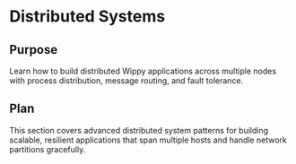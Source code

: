# Distributed Systems

<!--
TOC: Advanced Patterns > Distributed Systems
Audience: Advanced developers
Duration: 5 minutes
Prerequisites: Advanced Patterns understanding
-->

## Purpose

Learn how to build distributed Wippy applications across multiple nodes with process distribution, message routing, and fault tolerance.

## Plan

This section covers advanced distributed system patterns for building scalable, resilient applications that span multiple hosts and handle network partitions gracefully.

<!--
Content organization:
- Process Distribution - Multi-host deployment and node management
- Message Routing - Cross-node communication and network patterns
- Fault Tolerance - Supervision strategies and graceful degradation
- Scaling Patterns - Load balancing, process pools, and resource management
-->
